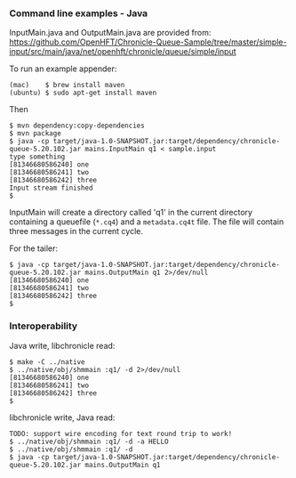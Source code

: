 
### Command line examples - Java

InputMain.java and OutputMain.java are provided from:
https://github.com/OpenHFT/Chronicle-Queue-Sample/tree/master/simple-input/src/main/java/net/openhft/chronicle/queue/simple/input

To run an example appender:

    (mac)    $ brew install maven
    (ubuntu) $ sudo apt-get install maven

Then

    $ mvn dependency:copy-dependencies
    $ mvn package
    $ java -cp target/java-1.0-SNAPSHOT.jar:target/dependency/chronicle-queue-5.20.102.jar mains.InputMain q1 < sample.input
    type something
    [81346680586240] one
    [81346680586241] two
    [81346680586242] three
    Input stream finished
    $

InputMain will create a directory called 'q1' in the current directory containing a queuefile (`*.cq4`) and a `metadata.cq4t` file. The file will contain three messages in the current cycle.

For the tailer:

    $ java -cp target/java-1.0-SNAPSHOT.jar:target/dependency/chronicle-queue-5.20.102.jar mains.OutputMain q1 2>/dev/null
    [81346680586240] one
    [81346680586241] two
    [81346680586242] three
    $

### Interoperability

Java write, libchronicle read:

    $ make -C ../native
    $ ../native/obj/shmmain :q1/ -d 2>/dev/null
    [81346680586240] one
    [81346680586241] two
    [81346680586242] three
    $

libchronicle write, Java read:

    TODO: support wire encoding for text round trip to work!
    $ ../native/obj/shmmain :q1/ -d -a HELLO
    $ ../native/obj/shmmain :q1/ -d
    $ java -cp target/java-1.0-SNAPSHOT.jar:target/dependency/chronicle-queue-5.20.102.jar mains.OutputMain q1
